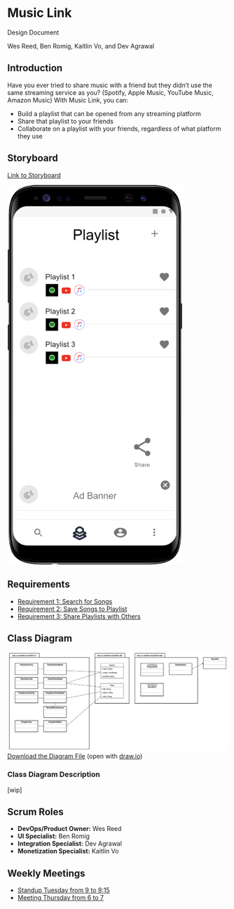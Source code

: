 # Music Link

Design Document

Wes Reed, Ben Romig, Kaitlin Vo, and Dev Agrawal

## Introduction

Have you ever tried to share music with a friend but they didn’t use the same streaming service as you? (Spotify, Apple Music, YouTube Music, Amazon Music) With Music Link, you can:
* Build a playlist that can be opened from any streaming platform
* Share that playlist to your friends
* Collaborate on a playlist with your friends, regardless of what platform they use

## Storyboard

[Link to Storyboard](https://projects.invisionapp.com/prototype/Playlist-prototype-ckaonh87i00cgwb01v2le0xwo)

<img src="docs/assets/storyboard.png" width="400" alt="Storyboard Screenshot">

## Requirements

* [Requirement 1: Search for Songs](docs/requirements/Requirement1.md)
* [Requirement 2: Save Songs to Playlist](docs/requirements/Requirement2.md)
* [Requirement 3: Share Playlists with Others](docs/requirements/Requirement3.md)

## Class Diagram

![Class Diagram](docs/assets/musiclink-uml.png)
[Download the Diagram File](docs/assets/musiclink-uml.drawio) (open with [draw.io](https://draw.io))

### Class Diagram Description

[wip]

## Scrum Roles
* **DevOps/Product Owner:** Wes Reed
* **UI Specialist:** Ben Romig
* **Integration Specialist:** Dev Agrawal
* **Monetization Specialist:** Kaitlin Vo

## Weekly Meetings
* [Standup Tuesday from 9 to 9:15](https://teams.microsoft.com/l/meetup-join/19%3ameeting_MWM3OTcyNGYtM2JlOS00NzEyLWEwOGMtYzFkODNmNGRjZGNj%40thread.v2/0?context=%7b%22Tid%22%3a%22f5222e6c-5fc6-48eb-8f03-73db18203b63%22%2c%22Oid%22%3a%22e1b08e73-d2dd-449a-848e-db26cd974c04%22%7d)
* [Meeting Thursday from 6 to 7](https://teams.microsoft.com/l/meetup-join/19%3ameeting_ODE4MjFmNzEtZWZlOC00YTFhLWJiOTgtZjE3MTQ0MTExMDkz%40thread.v2/0?context=%7b%22Tid%22%3a%22f5222e6c-5fc6-48eb-8f03-73db18203b63%22%2c%22Oid%22%3a%22e1b08e73-d2dd-449a-848e-db26cd974c04%22%7d)